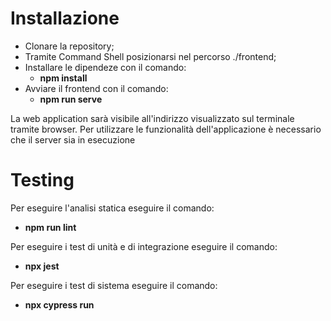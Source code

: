 # Installazione 

- Clonare la repository;
- Tramite Command Shell posizionarsi nel percorso ./frontend;
- Installare le dipendeze con il comando:
  - **npm install**
- Avviare il frontend con il comando:
  - **npm run serve**
  
La web application sarà visibile all'indirizzo visualizzato sul terminale tramite browser.
Per utilizzare le funzionalità dell'applicazione è necessario che il server sia in esecuzione 

# Testing

Per eseguire l'analisi statica eseguire il comando:

- **npm run lint**

Per eseguire i test di unità e di integrazione eseguire il comando:

- **npx jest**

Per eseguire i test di sistema eseguire il comando:

- **npx cypress run**
